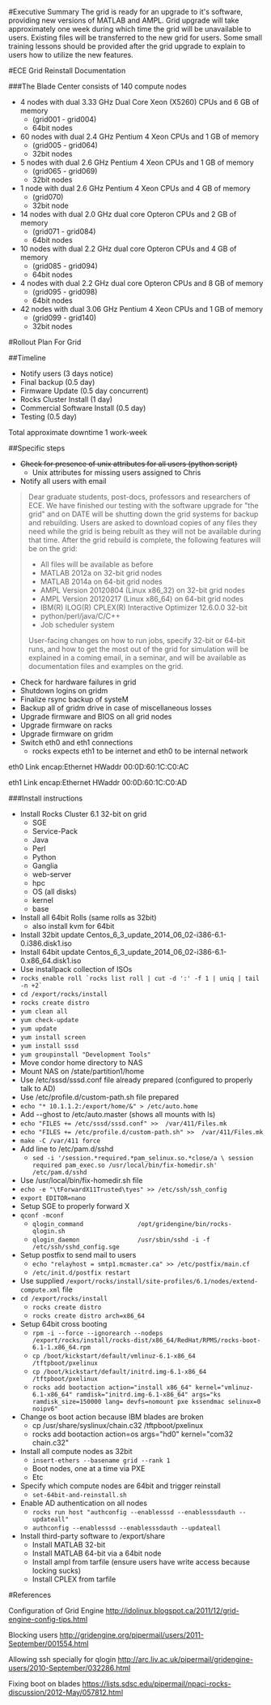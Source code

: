 #Executive Summary
The grid is ready for an upgrade to it's software, providing new versions of MATLAB and AMPL.
Grid upgrade will take approximately one week during which time the grid will be unavailable to users.
Existing files will be transferred to the new grid for users. Some small training lessons should be
provided after the grid upgrade to explain to users how to utilize the new features.


#ECE Grid Reinstall Documentation

###The Blade Center consists of 140 compute nodes

* 4 nodes with dual 3.33 GHz Dual Core Xeon (X5260) CPUs and 6 GB of
memory
  * (grid001 - grid004)
  * 64bit nodes
* 60 nodes with dual 2.4 GHz Pentium 4 Xeon CPUs and 1 GB of memory
  * (grid005 - grid064)
  * 32bit nodes
* 5 nodes with dual 2.6 GHz Pentium 4 Xeon CPUs and 1 GB of memory
  * (grid065 - grid069)
  * 32bit nodes
* 1 node with dual 2.6 GHz Pentium 4 Xeon CPUs and 4 GB of memory
  * (grid070)
  * 32bit node
* 14 nodes with dual 2.0 GHz dual core Opteron CPUs and 2 GB of memory
  * (grid071 - grid084)
  * 64bit nodes
* 10 nodes with dual 2.2 GHz dual core Opteron CPUs and 4 GB of memory
  * (grid085 - grid094)
  * 64bit nodes
* 4 nodes with dual 2.2 GHz dual core Opteron CPUs and 8 GB of memory
  * (grid095 - grid098)
  * 64bit nodes
* 42 nodes with dual 3.06 GHz Pentium 4 Xeon CPUs and 1 GB of memory
  * (grid099 - grid140)
  * 32bit nodes

#Rollout Plan For Grid

##Timeline

* Notify users (3 days notice)
* Final backup (0.5 day)
* Firmware Update (0.5 day concurrent)
* Rocks Cluster Install (1 day)
* Commercial Software Install (0.5 day)
* Testing (0.5 day)

Total approximate downtime 1 work-week

##Specific steps
* ~~Check for presence of unix attributes for all users (python script)~~
  * Unix attributes for missing users assigned to Chris
* Notify all users with email
> Dear graduate students, post-docs, professors and researchers of ECE.
> We have finished our testing with the software upgrade for "the grid"
> and on DATE will be shutting down the grid systems for backup and rebuilding.
> Users are asked to download copies of any files they need while the grid is
> being rebuilt as they will not be available during that time. After the grid
> rebuild is complete, the following features will be on the grid:
> * All files will be available as before
> * MATLAB 2012a on 32-bit grid nodes
> * MATLAB 2014a on 64-bit grid nodes
> * AMPL Version 20120804 (Linux x86_32) on 32-bit grid nodes
> * AMPL Version 20120217 (Linux x86_64) on 64-bit grid nodes
> * IBM(R) ILOG(R) CPLEX(R) Interactive Optimizer 12.6.0.0 32-bit
> * python/perl/java/C/C++
> * Job scheduler system
>
> User-facing changes on how to run jobs, specify 32-bit or 64-bit runs, and
> how to get the most out of the grid for simulation will be explained in a
> coming email, in a seminar, and will be available as documentation files and
> examples on the grid.

* Check for hardware failures in grid
* Shutdown logins on gridm
* Finalize rsync backup of systeM
* Backup all of gridm drive in case of miscellaneous losses
* Upgrade firmware and BIOS on all grid nodes
* Upgrade firmware on racks
* Upgrade firmware on gridm
* Switch eth0 and eth1 connections
  * rocks expects eth1 to be internet and eth0 to be internal network

eth0      Link encap:Ethernet  HWaddr 00:0D:60:1C:C0:AC

eth1      Link encap:Ethernet  HWaddr 00:0D:60:1C:C0:AD

###Install instructions
* Install Rocks Cluster 6.1 32-bit on grid
  * SGE
  * Service-Pack
  * Java
  * Perl
  * Python
  * Ganglia
  * web-server
  * hpc
  * OS (all disks)
  * kernel
  * base
* Install all 64bit Rolls (same rolls as 32bit)
  * also install kvm for 64bit
* Install 32bit update Centos_6_3_update_2014_06_02-i386-6.1-0.i386.disk1.iso
* Install 64bit update Centos_6_3_update_2014_06_02-i386-6.1-0.x86_64.disk1.iso
* Use installpack collection of ISOs
* ``rocks enable roll `rocks list roll | cut -d ':' -f 1 | uniq | tail -n +2` ``
* `cd /export/rocks/install`
* `rocks create distro`
* `yum clean all`
* `yum check-update`
* `yum update`
* `yum install screen`
* `yum install sssd`
* `yum groupinstall "Development Tools"`
* Move condor home directory to NAS
* Mount NAS on /state/partition1/home
* Use /etc/sssd/sssd.conf file already prepared (configured to properly talk to AD)
* Use /etc/profile.d/custom-path.sh file prepared
* `echo "* 10.1.1.2:/export/home/&" > /etc/auto.home`
* Add --ghost to /etc/auto.master (shows all mounts with ls)
* `echo "FILES += /etc/sssd/sssd.conf" >>  /var/411/Files.mk`
* `echo "FILES += /etc/profile.d/custom-path.sh" >>  /var/411/Files.mk`
* `make -C /var/411 force`
* Add line to /etc/pam.d/sshd
   * `sed -i '/session.*required.*pam_selinux.so.*close/a \
   session required pam_exec.so /usr/local/bin/fix-homedir.sh' /etc/pam.d/sshd`
* Use /usr/local/bin/fix-homedir.sh file
* `echo -e "\tForwardX11Trusted\tyes" >> /etc/ssh/ssh_config`
* `export EDITOR=nano`
* Setup SGE to properly forward X
* `qconf -mconf`
  * `qlogin_command               /opt/gridengine/bin/rocks-qlogin.sh`
  * `qlogin_daemon                /usr/sbin/sshd -i -f /etc/ssh/sshd_config.sge`
* Setup postfix to send mail to users
  * `echo "relayhost = smtp1.mcmaster.ca" >> /etc/postfix/main.cf`
  * `/etc/init.d/postfix restart`
* Use supplied `/export/rocks/install/site-profiles/6.1/nodes/extend-compute.xml` file
* `cd /export/rocks/install`
  * `rocks create distro`
  * `rocks create distro arch=x86_64`
* Setup 64bit cross booting
  * `rpm -i --force --ignorearch --nodeps /export/rocks/install/rocks-dist/x86_64/RedHat/RPMS/rocks-boot-6.1-1.x86_64.rpm`
  * `cp /boot/kickstart/default/vmlinuz-6.1-x86_64 /tftpboot/pxelinux`
  * `cp /boot/kickstart/default/initrd.img-6.1-x86_64 /tftpboot/pxelinux`
  * `rocks add bootaction action="install x86_64" kernel="vmlinuz-6.1-x86_64" ramdisk="initrd.img-6.1-x86_64" args="ks ramdisk_size=150000 lang= devfs=nomount pxe kssendmac selinux=0 noipv6"`
* Change os boot action because IBM blades are broken
  * cp /usr/share/syslinux/chain.c32 /tftpboot/pxelinux
  * rocks add bootaction action=os args="hd0" kernel="com32 chain.c32"
* Install all compute nodes as 32bit
  * `insert-ethers --basename grid --rank 1`
  * Boot nodes, one at a time via PXE
  * Etc
* Specify which compute nodes are 64bit and trigger reinstall
  * `set-64bit-and-reinstall.sh`
* Enable AD authentication on all nodes
  * `rocks run host "authconfig --enablesssd --enablesssdauth --updateall"`
  * `authconfig --enablesssd --enablesssdauth --updateall`
* Install third-party software to /export/share
  * Install MATLAB 32-bit
  * Install MATLAB 64-bit via a 64bit node
  * Install ampl from tarfile (ensure users have write access because locking sucks)
  * Install CPLEX from tarfile


#References

Configuration of Grid Engine
http://idolinux.blogspot.ca/2011/12/grid-engine-config-tips.html

Blocking users
http://gridengine.org/pipermail/users/2011-September/001554.html

Allowing ssh specially for qlogin
http://arc.liv.ac.uk/pipermail/gridengine-users/2010-September/032286.html

Fixing boot on blades
https://lists.sdsc.edu/pipermail/npaci-rocks-discussion/2012-May/057812.html

